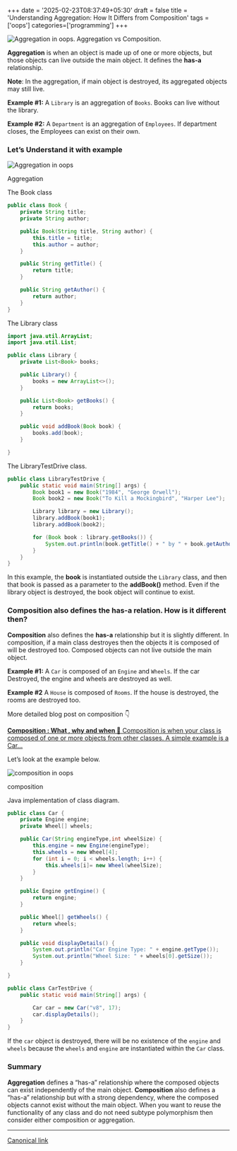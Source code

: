 +++
date = '2025-02-23T08:37:49+05:30'
draft = false
title = 'Understanding Aggregation: How It Differs from Composition'
tags = ['oops']
categories=['programming']
+++

![Aggregation in oops. Aggregation vs Composition.](/images/1_NYnlRXKiuSdrYvLcRGGchQ.png)

**Aggregation** is when an object is made up of one or more objects, but those objects can live outside the main object. It defines the **has-a** relationship.

**Note**: In the aggregation, if main object is destroyed, its aggregated objects may still live.

**Example #1:** A `Library` is an aggregation of `Books`. Books can live without the library.

**Example #2:** A `Department` is an aggregation of `Employees`. If department closes, the Employees can exist on their own.

### Let’s Understand it with example

![Aggregation in oops](/images/1_Vcqyr_HtaJL6c4HnVrPJSQ.jpg)

Aggregation

The Book class

```java
public class Book {
    private String title;
    private String author;

    public Book(String title, String author) {
        this.title = title;
        this.author = author;
    }

    public String getTitle() {
        return title;
    }

    public String getAuthor() {
        return author;
    }
}
```

The Library class

```java
import java.util.ArrayList;
import java.util.List;

public class Library {
    private List<Book> books;

    public Library() {
        books = new ArrayList<>();
    }

    public List<Book> getBooks() {
        return books;
    }

    public void addBook(Book book) {
        books.add(book);
    }

}
```

The LibraryTestDrive class.

```java
public class LibraryTestDrive {
    public static void main(String[] args) {
        Book book1 = new Book("1984", "George Orwell");
        Book book2 = new Book("To Kill a Mockingbird", "Harper Lee");

        Library library = new Library();
        library.addBook(book1);
        library.addBook(book2);

        for (Book book : library.getBooks()) {
            System.out.println(book.getTitle() + " by " + book.getAuthor());
        }
    }
}
```

In this example, the **book** is instantiated outside the `Library` class, and then that book is passed as a parameter to the **addBook()** method. Even if the library object is destroyed, the book object will continue to exist.

### Composition also defines the has-a relation. How is it different then?

**Composition** also defines the **has-a** relationship but it is slightly different. In composition, if a main class destroyes then the objects it is composed of will be destroyed too. Composed objects can not live outside the main object.

**Example #1:** A `Car` is composed of an `Engine` and `Wheels`. If the car Destroyed, the engine and wheels are destroyed as well.

**Example #2** A `House` is composed of `Rooms`. If the house is destroyed, the rooms are destroyed too.

More detailed blog post on composition 👇

[**Composition : What , why and when 🤔**
Composition is when your class is composed of one or more objects from other classes. A simple example is a Car…](/posts/composition-what-why-and-when/)

Let’s look at the example below.

![composition in oops](/images/1_8rpnyEPf6cJJDZpxHanSpg.jpg)

composition

Java implementation of class diagram.

```java
public class Car {
    private Engine engine;
    private Wheel[] wheels;

    public Car(String engineType,int wheelSize) {
        this.engine = new Engine(engineType);
        this.wheels = new Wheel[4];
        for (int i = 0; i < wheels.length; i++) {
            this.wheels[i]= new Wheel(wheelSize);
        }
    }

    public Engine getEngine() {
        return engine;
    }

    public Wheel[] getWheels() {
        return wheels;
    }

    public void displayDetails() {
        System.out.println("Car Engine Type: " + engine.getType());
        System.out.println("Wheel Size: " + wheels[0].getSize());
    }

}

public class CarTestDrive {
    public static void main(String[] args) {

        Car car = new Car("v8", 17);
        car.displayDetails();
    }
}
```

If the `car` object is destroyed, there will be no existence of the `engine` and `wheels` because the `wheels` and `engine` are instantiated within the `Car` class.

### Summary

**Aggregation** defines a “has-a” relationship where the composed objects can exist independently of the main object. **Composition** also defines a “has-a” relationship but with a strong dependency, where the composed objects cannot exist without the main object. When you want to reuse the functionality of any class and do not need subtype polymorphism then consider either composition or aggregation.

---

[Canonical link](https://medium.com/@ravindradevrani/understanding-aggregation-how-it-differs-from-composition-1a75df81e0a3)
